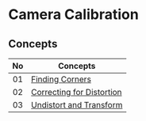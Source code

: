 # Camera Calibration

## Concepts
| No| Concepts |
| :---: | ----- |
|01|[Finding Corners](findingCorners.py)
|02|[Correcting for Distortion](correctingForDistortion.py)
|03|[Undistort and Transform](undistortAndTransform.py)

